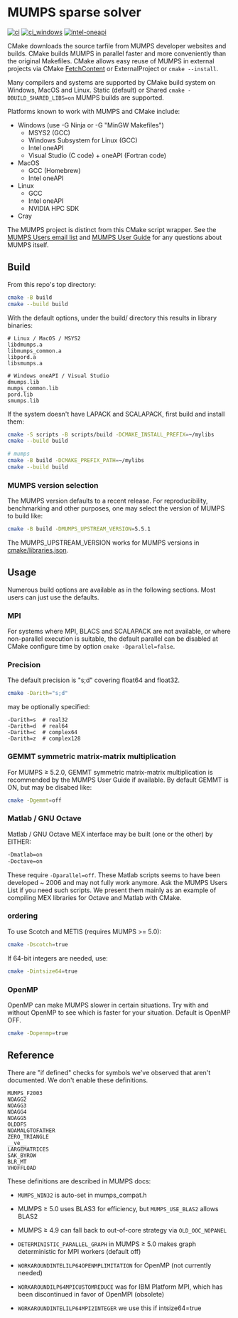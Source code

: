 # MUMPS sparse solver

[![ci](https://github.com/scivision/mumps/actions/workflows/ci.yml/badge.svg)](https://github.com/scivision/mumps/actions/workflows/ci.yml)
[![ci_windows](https://github.com/scivision/mumps/actions/workflows/ci_windows.yml/badge.svg)](https://github.com/scivision/mumps/actions/workflows/ci_windows.yml)
[![intel-oneapi](https://github.com/scivision/mumps/actions/workflows/intel-oneapi.yml/badge.svg)](https://github.com/scivision/mumps/actions/workflows/intel-oneapi.yml)

CMake downloads the source tarfile from MUMPS developer websites and builds.
CMake builds MUMPS in parallel faster and more conveniently than the original Makefiles.
CMake allows easy reuse of MUMPS in external projects via CMake
[FetchContent](https://github.com/scivision/mumps-fetchcontent)
or ExternalProject or `cmake --install`.

Many compilers and systems are supported by CMake build system on Windows, MacOS and Linux.
Static (default) or Shared `cmake -DBUILD_SHARED_LIBS=on` MUMPS builds are supported.

Platforms known to work with MUMPS and CMake include:

* Windows (use -G Ninja or -G "MinGW Makefiles")
  * MSYS2 (GCC)
  * Windows Subsystem for Linux (GCC)
  * Intel oneAPI
  * Visual Studio (C code) + oneAPI (Fortran code)
* MacOS
  * GCC (Homebrew)
  * Intel oneAPI
* Linux
  * GCC
  * Intel oneAPI
  * NVIDIA HPC SDK
* Cray

The MUMPS project is distinct from this CMake script wrapper.
See the
[MUMPS Users email list](https://listes.ens-lyon.fr/sympa/subscribe/mumps-users)
and
[MUMPS User Guide](https://graal.ens-lyon.fr/MUMPS/index.php?page=doc)
for any questions about MUMPS itself.

## Build

From this repo's top directory:

```sh
cmake -B build
cmake --build build
```

With the default options, under the build/ directory this results in library binaries:

```
# Linux / MacOS / MSYS2
libdmumps.a
libmumps_common.a
libpord.a
libsmumps.a

# Windows oneAPI / Visual Studio
dmumps.lib
mumps_common.lib
pord.lib
smumps.lib
```

If the system doesn't have LAPACK and SCALAPACK, first build and install them:

```sh
cmake -S scripts -B scripts/build -DCMAKE_INSTALL_PREFIX=~/mylibs
cmake --build build

# mumps
cmake -B build -DCMAKE_PREFIX_PATH=~/mylibs
cmake --build build
```

### MUMPS version selection

The MUMPS version defaults to a recent release.
For reproducibility, benchmarking and other purposes, one may select the version of MUMPS to build like:

```sh
cmake -B build -DMUMPS_UPSTREAM_VERSION=5.5.1
```

The MUMPS_UPSTREAM_VERSION works for MUMPS versions in
[cmake/libraries.json](./cmake/libraries.json).

## Usage

Numerous build options are available as in the following sections.
Most users can just use the defaults.

### MPI

For systems where MPI, BLACS and SCALAPACK are not available, or where non-parallel execution is suitable, the default parallel can be disabled at CMake configure time by option `cmake -Dparallel=false`.

### Precision

The default precision is "s;d" covering float64 and float32.

```sh
cmake -Darith="s;d"
```

may be optionally specified:

```
-Darith=s  # real32
-Darith=d  # real64
-Darith=c  # complex64
-Darith=z  # complex128
```

### GEMMT symmetric matrix-matrix multiplication

For MUMPS &ge; 5.2.0, GEMMT symmetric matrix-matrix multiplication is recommended by the MUMPS User Guide if available.
By default GEMMT is ON, but may be disabed like:

```sh
cmake -Dgemmt=off
```

### Matlab / GNU Octave

Matlab / GNU Octave MEX interface may be built (one or the other) by EITHER:

```sh
-Dmatlab=on
-Doctave=on
```

These require `-Dparallel=off`.
These Matlab scripts seems to have been developed ~ 2006 and may not fully work anymore.
Ask the MUMPS Users List if you need such scripts.
We present them mainly as an example of compiling MEX libraries for Octave and Matlab with CMake.

### ordering

To use Scotch and METIS (requires MUMPS >= 5.0):

```sh
cmake -Dscotch=true
```

If 64-bit integers are needed, use:

```sh
cmake -Dintsize64=true
```

### OpenMP

OpenMP can make MUMPS slower in certain situations.
Try with and without OpenMP to see which is faster for your situation.
Default is OpenMP OFF.

```sh
cmake -Dopenmp=true
```

## Reference

There are "if defined" checks for symbols we've observed that aren't documented. We don't enable these definitions.

```
MUMPS_F2003
NOAGG2
NOAGG3
NOAGG4
NOAGG5
OLDDFS
NOAMALGTOFATHER
ZERO_TRIANGLE
__ve__
LARGEMATRICES
SAK_BYROW
BLR_MT
VHOFFLOAD
```

These definitions are described in MUMPS docs:

* `MUMPS_WIN32` is auto-set in mumps_compat.h
* MUMPS &ge; 5.0 uses BLAS3 for efficiency, but `MUMPS_USE_BLAS2` allows BLAS2
* MUMPS &ge; 4.9 can fall back to out-of-core strategy via `OLD_OOC_NOPANEL`
* `DETERMINISTIC_PARALLEL_GRAPH` in MUMPS &ge; 5.0 makes graph deterministic for MPI workers (default off)

* `WORKAROUNDINTELILP64OPENMPLIMITATION` for OpenMP (not currently needed)
* `WORKAROUNDILP64MPICUSTOMREDUCE` was for IBM Platform MPI, which has been discontinued in favor of OpenMPI (obsolete)
* `WORKAROUNDINTELILP64MPI2INTEGER` we use this if intsize64=true
